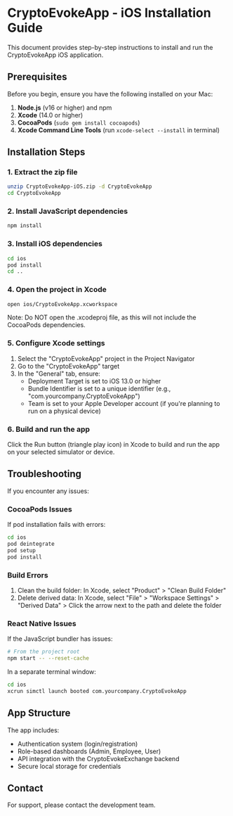 # CryptoEvokeApp - iOS Installation Guide

This document provides step-by-step instructions to install and run the CryptoEvokeApp iOS application.

## Prerequisites

Before you begin, ensure you have the following installed on your Mac:

1. **Node.js** (v16 or higher) and npm
2. **Xcode** (14.0 or higher)
3. **CocoaPods** (`sudo gem install cocoapods`)
4. **Xcode Command Line Tools** (run `xcode-select --install` in terminal)

## Installation Steps

### 1. Extract the zip file

```bash
unzip CryptoEvokeApp-iOS.zip -d CryptoEvokeApp
cd CryptoEvokeApp
```

### 2. Install JavaScript dependencies

```bash
npm install
```

### 3. Install iOS dependencies

```bash
cd ios
pod install
cd ..
```

### 4. Open the project in Xcode

```bash
open ios/CryptoEvokeApp.xcworkspace
```

Note: Do NOT open the .xcodeproj file, as this will not include the CocoaPods dependencies.

### 5. Configure Xcode settings

1. Select the "CryptoEvokeApp" project in the Project Navigator
2. Go to the "CryptoEvokeApp" target
3. In the "General" tab, ensure:
   - Deployment Target is set to iOS 13.0 or higher
   - Bundle Identifier is set to a unique identifier (e.g., "com.yourcompany.CryptoEvokeApp")
   - Team is set to your Apple Developer account (if you're planning to run on a physical device)

### 6. Build and run the app

Click the Run button (triangle play icon) in Xcode to build and run the app on your selected simulator or device.

## Troubleshooting

If you encounter any issues:

### CocoaPods Issues

If pod installation fails with errors:

```bash
cd ios
pod deintegrate
pod setup
pod install
```

### Build Errors

1. Clean the build folder: In Xcode, select "Product" > "Clean Build Folder"
2. Delete derived data: In Xcode, select "File" > "Workspace Settings" > "Derived Data" > Click the arrow next to the path and delete the folder

### React Native Issues

If the JavaScript bundler has issues:

```bash
# From the project root
npm start -- --reset-cache
```

In a separate terminal window:

```bash
cd ios
xcrun simctl launch booted com.yourcompany.CryptoEvokeApp
```

## App Structure

The app includes:
- Authentication system (login/registration)
- Role-based dashboards (Admin, Employee, User)
- API integration with the CryptoEvokeExchange backend
- Secure local storage for credentials

## Contact

For support, please contact the development team.